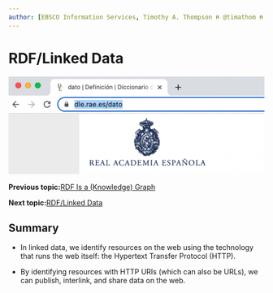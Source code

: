 ```yaml
---
author: [EBSCO Information Services, Timothy A. Thompson ⍝ @timathom ⍝ @timathom@indieweb.social]
---
```


# RDF/Linked Data

![Screenshot of a cropped web browser window showing the highlighted URL of the webpage for entry in the Diccionario de la lengua española representing the word dato in Spanish, dle.rae.es/dato. The page shows the logo of the Real Academia Española.](../../submaps/../img/rdf/dle_dato.png "https://dle.rae.es/dato")

**Previous topic:**[RDF Is a \(Knowledge\) Graph](../../day_1/lesson_1/rdf_is_a_knowledge_graph.md)

**Next topic:**[RDF/Linked Data](../../day_1/lesson_1/rdf_linked_data_2.md)

## Summary

-   In linked data, we identify resources on the web using the technology that runs the web itself: the Hypertext Transfer Protocol \(HTTP\).

-   By identifying resources with HTTP URIs \(which can also be URLs\), we can publish, interlink, and share data on the web.



